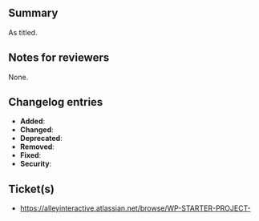 ## Summary

As titled.

## Notes for reviewers

None.

## Changelog entries

- **Added**:
- **Changed**:
- **Deprecated**:
- **Removed**:
- **Fixed**:
- **Security**:

## Ticket(s)

- https://alleyinteractive.atlassian.net/browse/WP-STARTER-PROJECT-